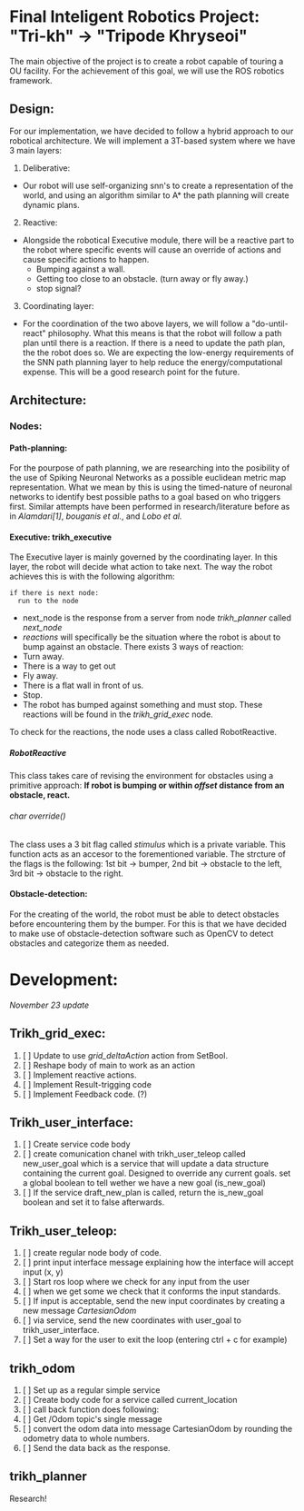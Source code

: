 Final Inteligent Robotics Project: "Tri-kh" -> "Tripode Khryseoi"
=================================================================

The main objective of the project is to create a robot capable of touring a OU facility.
For the achievement of this goal, we will use the ROS robotics framework.

Design:
-------

For our implementation, we have decided to follow a hybrid approach to our robotical architecture.
We will implement a 3T-based system where we have 3 main layers:
1. Deliberative:
 - Our robot will use self-organizing snn's to create a representation of the world, and using
   an algorithm similar to A* the path planning will create dynamic plans.
2. Reactive:
 - Alongside the robotical Executive module, there will be a reactive part to the robot where specific
   events will cause an override of actions and cause specific actions to happen.
   - Bumping against a wall.
   - Getting too close to an obstacle. (turn away or fly away.)
   - stop signal?
3. Coordinating layer:
 - For the coordination of the two above layers, we will follow a "do-until-react" philosophy.
   What this means is that the robot will follow a path plan until there is a reaction. If there
   is a need to update the path plan, the the robot does so. We are expecting the low-energy
   requirements of the SNN path planning layer to help reduce the energy/computational expense.
   This will be a good research point for the future.

Architecture:
-------------

### Nodes:

#### Path-planning:
For the pourpose of path planning, we are researching into the posibility of the use of Spiking Neuronal
Networks as a possible euclidean metric map representation. What we mean by this is using the timed-nature
of neuronal networks to identify best possible paths to a goal based on who triggers first. Similar attempts
have been performed in research/literature before as in _Alamdari[1]_, _bouganis et al._, and _Lobo et al._

#### Executive: trikh_executive
The Executive layer is mainly governed by the coordinating layer. In this layer, the robot will decide what action to take next. The way the robot achieves this is with the following algorithm:
```
if there is next node:
  run to the node
```
- next_node is the response from a server from node *trikh_planner* called *next_node*
- *reactions* will specifically be the situation where the robot is about to bump against an obstacle. There exists 3 ways of reaction:
 - Turn away.
  - There is a way to get out
 - Fly away.
  - There is a flat wall in front of us.
 - Stop.
  - The robot has bumped against something and must stop.
These reactions will be found in the *trikh_grid_exec* node.

To check for the reactions, the node uses a class called RobotReactive.

##### RobotReactive
This class takes care of revising the environment for obstacles using a primitive approach: **If robot is bumping or within _offset_ distance from an obstacle, react.**

###### char override()
The class uses a 3 bit flag called *stimulus* which is a private variable. This function acts as an accesor to the forementioned variable. The strcture of the flags is the following: 1st bit -> bumper, 2nd bit -> obstacle to the left, 3rd bit -> obstacle to the right.



#### Obstacle-detection:
For the creating of the world, the robot must be able to detect obstacles before encountering them by the bumper.
For this is that we have decided to make use of obstacle-detection software such as OpenCV to detect obstacles
and categorize them as needed.


Development:
============

*November 23 update*

## Trikh_grid_exec:
1. [ ] Update to use *grid_deltaAction* action from SetBool.
2. [ ] Reshape body of main to work as an action
3. [ ] Implement reactive actions.
4. [ ] Implement Result-trigging code
5. [ ] Implement Feedback code. (?)

## Trikh_user_interface:
1. [ ] Create service code body
2. [ ] create comunication chanel with trikh_user_teleop called new_user_goal which is a service that will update a data structure containing the current goal. Designed to override any current goals. set a global boolean to tell wether we have a new goal (is_new_goal)
3. [ ] If the service draft_new_plan is called, return the is_new_goal boolean and set it to false afterwards.

## Trikh_user_teleop:
1. [ ] create regular node body of code.
2. [ ] print input interface message explaining how the interface will accept input (x, y)
3. [ ] Start ros loop where we check for any input from the user
4. [ ] when we get some we check that it conforms the input standards.
5. [ ] If input is acceptable, send the new input coordinates by creating a new message *CartesianOdom*
6. [ ] via service, send the new coordinates with user_goal to trikh_user_interface.
7. [ ] Set a way for the user to exit the loop (entering ctrl + c for example)

## trikh_odom
1. [ ] Set up as a regular simple service
2. [ ] Create body code for a service called current_location
3. [ ] call back function does following:
  1. [ ] Get /Odom topic's single message
  2. [ ] convert the odom data into message CartesianOdom by rounding the odometry data to whole numbers.
  3. [ ] Send the data back as the response.
  
 ## trikh_planner
 Research!
